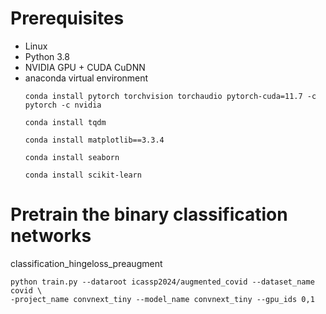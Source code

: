 # Prerequisites
- Linux
- Python 3.8
- NVIDIA GPU + CUDA CuDNN
- anaconda virtual environment
  ```
  conda install pytorch torchvision torchaudio pytorch-cuda=11.7 -c pytorch -c nvidia  
  
  conda install tqdm  
  
  conda install matplotlib==3.3.4  
  
  conda install seaborn  
  
  conda install scikit-learn  
  ```

# Pretrain the binary classification networks
classification_hingeloss_preaugment
  ```
python train.py --dataroot icassp2024/augmented_covid --dataset_name covid \
-project_name convnext_tiny --model_name convnext_tiny --gpu_ids 0,1
  ```
